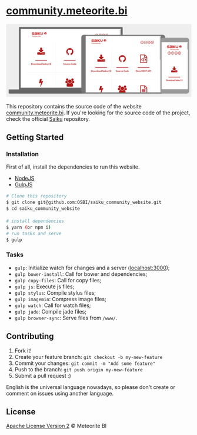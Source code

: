 # [community.meteorite.bi](http://community.meteorite.bi/)

[![saiku-community-website-preview](preview.png)](http://community.meteorite.bi/)

This repository contains the source code of the website [community.meteorite.bi](http://community.meteorite.bi/). If you're looking for the source code of the project, check the official [Saiku](https://github.com/OSBI/saiku) repository.

## Getting Started

### Installation

First of all, install the dependencies to run this website.

- [NodeJS](http://nodejs.org/)
- [GulpJS](http://gulpjs.com/)

```sh
# Clone this repository
$ git clone git@github.com:OSBI/saiku_community_website.git
$ cd saiku_community_website

# install dependencies
$ yarn (or npm i)
# run tasks and serve
$ gulp
```

### Tasks

- `gulp`: Initialize watch for changes and a server ([localhost:3000](http://localhost:3000/));
- `gulp bower-install`: Call for bower and dependencies;
- `gulp copy-files`: Call for copy files;
- `gulp js`: Execute js files;
- `gulp stylus`: Compile stylus files;
- `gulp imagemin`: Compress image files;
- `gulp watch`: Call for watch files;
- `gulp jade`: Compile jade files;
- `gulp browser-sync`: Serve files from `/www/`.

## Contributing

1. Fork it!
2. Create your feature branch: `git checkout -b my-new-feature`
3. Commit your changes: `git commit -m "Add some feature"`
4. Push to the branch: `git push origin my-new-feature`
5. Submit a pull request  :)

English is the universal language nowadays, so please don't create or comment on issues using another language.

## License

[Apache License Version 2](https://github.com/OSBI/saiku_community_website/blob/master/LICENSE) © Meteorite BI
